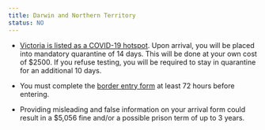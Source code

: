 ```yaml
---
title: Darwin and Northern Territory
status: NO
---
```


- [Victoria is listed as a COVID-19 hotspot][hotspot]. Upon arrival, you will be
  placed into mandatory quarantine of 14 days. This will be done at your own
  cost of $2500. If you refuse testing, you will be required to stay in
  quarantine for an additional 10 days.

- You must complete the [border entry form][form] at least 72 hours before
  entering.

- Providing misleading and false information on your arrival form could result
  in a $5,056 fine and/or a possible prison term of up to 3 years.

[form]:
  https://forms.nt.gov.au/Produce/wizard/9ffc58df-b0a5-422e-86e5-f260522c072a/?prepared=true&logGuid=07d82cd3-b771-4e93-b386-a88d221aa02d
[hotspot]: https://coronavirus.nt.gov.au/stay-safe/quarantine/hotspots-covid-19
